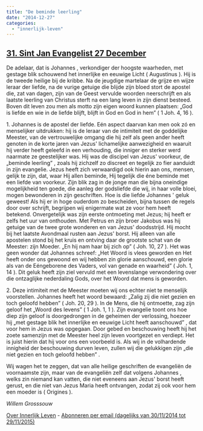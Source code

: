 ```yaml
---
title: "De beminde leerling"
date: "2014-12-27"
categories: 
  - "innerlijk-leven"
---
```


## [31\. Sint Jan Evangelist 27 December](http://ift.tt/1ATVENM)

De adelaar, dat is Johannes , verkondiger der hoogste waarheden, met gestage blik schouwend het innerlijke en eeuwige Licht ( Augustinus ). Hij is de tweede heilige bij de kribbe. Na de jeugdige martelaar de grijze en wijze leraar der liefde, na de vurige getuige die blijde zijn bloed stort de apostel die, zat van dagen, zijn van de Geest vervulde woorden neerschrijft en als laatste leerling van Christus sterft na een lang leven in zijn dienst besteed. Boven dit leven zou men als motto zijn eigen woord kunnen plaatsen: „God is liefde en wie in de liefde blijft, blijft in God en God in hem” ( 1 Joh. 4, 16 ).

1\. Johannes is de apostel der liefde. Eén aspect daarvan kan men ook zó en menselijker uitdrukken: hij is de leraar van de intimiteit met de goddelijke Meester, van de vertrouwelijke omgang die hij zelf als geen ander heeft genoten in de korte jaren van Jezus' lichamelijke aanwezigheid en waaruit hij verder heeft geleefd in een verhouding, die inniger en sterker werd naarmate ze geestelijker was. Hij was de discipel van Jezus' voorkeur, de „beminde leerling” , zoals hij zichzelf zo discreet en tegelijk zo fier aanduidt in zijn evangelie. Jezus heeft zich verwaardigd ook hierin aan ons, mensen, gelijk te zijn, dat, waar Hij allen beminde, Hij tegelijk die éne beminde met een liefde van voorkeur. Zijn blik zag in de jonge man die bijna oneindige mogelijkheid ten goede, die aanleg der godsliefde die wij, in haar volle bloei, mogen bewonderen in zijn geschriften. Hoe is die liefde Johannes ' geluk geweest! Als hij er in hoge ouderdom zo bescheiden, bijna tussen de regels door over schrijft, begrijpen wij enigermate wat ze voor hem heeft betekend. Onvergetelijk was zijn eerste ontmoeting met Jezus; hij heeft er zelfs het uur van onthouden. Met Petrus en zijn broer Jakobus was hij getuige van de twee grote wonderen en van Jezus' doodsstrijd. Hij mocht bij het laatste Avondmaal rusten aan Jezus' borst. Hij alleen van alle apostelen stond bij het kruis en ontving daar de grootste schat van de Meester: zijn Moeder. „En hij nam haar bij zich op” ( Joh. 10, 27 ). Het was geen wonder dat Johannes schreef: „Het Woord is vlees geworden en Het heeft onder ons gewoond en wij hebben zin glorie aanschouwd, een glorie als van de Eéngeborene des Vaders, vol van genade en waarheid” ( Joh. 1, 14 ). Dit geluk heeft zijn ziel vervuld met een levenslange verwondering over die ontzaglijke nederdaling Gods, over het Woord dat mens is geworden.

2\. Deze intimiteit met de Meester moeten wij ons echter niet te menselijk voorstellen. Johannes heeft het woord bewaard: „Zalig zij die niet gezien en toch geloofd hebben” ( Joh. 20, 29 ). In de Mens, die hij ontmoette, zag zijn geloof het „Woord des levens” ( 1 Joh. 1, 1 ). Zijn evangelie toont ons hoe diep zijn geloof is doorgedrongen in de geheimen der verlossing, hoezeer hij „met gestage blik het innerlijke en eeuwige Licht heeft aanschouwd” , dat voor hem in Jezus was opgegaan. Door gebed en beschouwing heeft hij het zoete samenzijn met de Meester heel zijn leven voortgezet en verdiept. Het is juist hierin dat hij voor ons een voorbeeld is. Als wij in de volhardende innigheid der beschouwing durven leven, zullen wij die gelukkigen zijn „die niet gezien en toch geloofd hebben” .

Wij wagen het te zeggen, dat van alle heilige geschriften de evangeliën de voornaamste zijn, maar van de evangeliën zelf dat volgens Johannes , welks zin niemand kan vatten, die niet eveneens aan Jezus' borst heeft gerust, en die niet van Jezus Maria heeft ontvangen, zodat zij ook voor hem een moeder is ( Origines ).

_Willem Grosssouw_

[Over Innerlijk Leven](http://ift.tt/1y6X5mY) - [Abonneren per email (dagelijks van 30/11/2014 tot 29/11/2015)](http://eepurl.com/9P3DT)
